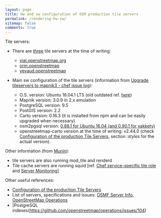 ```yaml
---
layout: page
title: Hw and sw configuration of OSM production tile servers
permalink: /rendering-hw-sw/
sitemap: false
comments: true
---
```


Tile servers:

* There are [three](http://munin.openstreetmap.org/) tile servers at the time of writing:

  * [vial.openstreetmap.org](https://hardware.openstreetmap.org/servers/vial.openstreetmap.org/)
  * [orm.openstreetmap](https://hardware.openstreetmap.org/servers/orm.openstreetmap.org/)
  * [yevaud.openstreetmap](https://hardware.openstreetmap.org/servers/yevaud.openstreetmap.org/)

* Main sw configuration of the tile servers (information from [Upgrade tileservers to mapnik3 - chef issue log](https://github.com/openstreetmap/chef/issues/39)):

  * O.S. version: Ubuntu 16.04.1 LTS (old outdated ref. [here](https://github.com/openstreetmap/operations/issues/104))
  * Mapnik version: 3.0.9 in 2.x emulation
  * PostgreSQL version: 9.5
  * PostGIS version: 2.2
  * Carto version: 0.16.3 (it is installed from npm and can be easily upgraded when necessary)
  * osm2pgsql version: [0.88.1 for Ubuntu 16.04 (and 0.90.1 for yakkety)](https://github.com/gravitystorm/openstreetmap-carto/issues/657#issuecomment-247884068)
  * openstreetmap-carto version at the time of writing: v2.44.0 (check [Configuration of the production Tile Servers](https://github.com/openstreetmap/chef/blob/master/roles/tile.rb), section *:styles* for the actual version).

Other information (from [Munin](http://munin.openstreetmap.org/)):

* tile servers are also running mod_tile and renderd
* Tile cache servers are running squid [ref. [Chef service-specific tile role](https://github.com/openstreetmap/chef/blob/master/roles/tilecache.rb) and [Server Monitoring](http://munin.openstreetmap.org/)]

Other useful references:

* [Configuration of the production Tile Servers](https://github.com/openstreetmap/chef/blob/master/roles/tile.rb)
* List of servers, specifications and issues: [OSMF Server Info](https://hardware.openstreetmap.org/), [OpenStreetMap Operations](https://github.com/openstreetmap/operations)
* [PostgreSQL indexes(https://github.com/openstreetmap/operations/issues/104)
